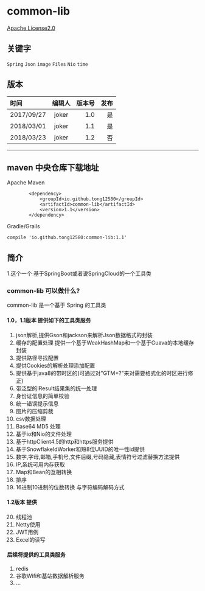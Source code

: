 # common-lib
[Apache License2.0](http://www.apache.org/licenses/)

## 关键字

`Spring` `Json` `image` `Files` `Nio` `time`

## 版本

| 时间        | 编辑人     | 版本号| 发布|
|:---------- |:---------:|---:|---:|
| 2017/09/27  | joker      | 1.0 | 是
| 2018/03/01  | joker      | 1.1 | 是
| 2018/03/23  | joker      | 1.2 | 否

----

## maven 中央仓库下载地址

Apache Maven

```
		<dependency>
			<groupId>io.github.tong12580</groupId>
			<artifactId>common-lib</artifactId>
			<version>1.1</version>
		</dependency>

```

Gradle/Grails

```
compile 'io.github.tong12580:common-lib:1.1'

```

## 简介

1.这个一个 基于SpringBoot或者说SpringCloud的一个工具类

### common-lib 可以做什么?
common-lib 是一个基于 Spring 的工具类

#### 1.0，1.1版本 提供如下的工具类服务

1. json解析,提供Gson和jackson来解析Json数据格式的封装
2. 缓存的配置处理 提供一个基于WeakHashMap和一个基于Guava的本地缓存封装
3. 提供路径寻找配置
4. 提供Cookies的解析处理添加配置
5. 提供基于java8的带时区的(可通过对"GTM+?"来对需要格式化的时区进行修正)
6. 带泛型的IResult结果集的统一处理
7. 身份证信息的简单校验
8. 统一错误提示信息
9. 图片的压缩剪裁
10. csv数据处理
11. Base64 MD5 处理
12. 基于io和Nio的文件处理
13. 基于httpClient4.5的http和https服务提供
14. 基于SnowflakeIdWorker和短8位UUID的唯一性id提供
15. 数字,字母,邮箱,手机号,文件后缀,号码隐藏,表情符号过滤替换方法提供
16. IP,系统可用内存获取
17. Map和Bean的互相转换
18. 排序
19. 16进制10进制的位数转换 与字符编码解码方式

#### 1.2版本 提供

20. 线程池
21. Netty使用
22. JWT用例
23. Excel的读写

#### 后续将提供的工具类服务

1. redis
2. 谷歌Wifi和基站数据解析服务
3. ...
